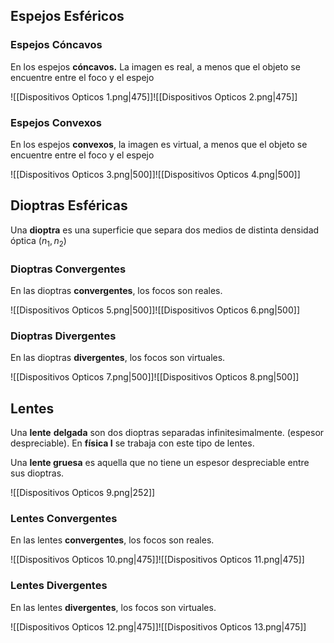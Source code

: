 ## Espejos Esféricos

### Espejos Cóncavos

En los espejos **cóncavos.** La imagen es real, a menos que el objeto se encuentre entre el foco y el espejo

![[Dispositivos Opticos 1.png|475]]![[Dispositivos Opticos 2.png|475]]

### Espejos Convexos

En los espejos **convexos**, la imagen es virtual, a menos que el objeto se encuentre entre el foco y el espejo

![[Dispositivos Opticos 3.png|500]]![[Dispositivos Opticos 4.png|500]]

## Dioptras Esféricas

Una **dioptra** es una superficie que separa dos medios de distinta densidad óptica ($n_1,n_2$)

### Dioptras Convergentes

En las dioptras **convergentes**, los focos son reales.

![[Dispositivos Opticos 5.png|500]]![[Dispositivos Opticos 6.png|500]]

### Dioptras Divergentes

En las dioptras **divergentes**, los focos son virtuales.

![[Dispositivos Opticos 7.png|500]]![[Dispositivos Opticos 8.png|500]]

## Lentes

Una **lente** **delgada** son dos dioptras separadas infinitesimalmente. (espesor despreciable). En **física I** se trabaja con este tipo de lentes.

Una **lente gruesa** es aquella que no tiene un espesor despreciable entre sus dioptras.

![[Dispositivos Opticos 9.png|252]]

### Lentes Convergentes

En las lentes **convergentes**, los focos son reales.

![[Dispositivos Opticos 10.png|475]]![[Dispositivos Opticos 11.png|475]]

### Lentes Divergentes

En las lentes **divergentes**, los focos son virtuales.

![[Dispositivos Opticos 12.png|475]]![[Dispositivos Opticos 13.png|475]]
